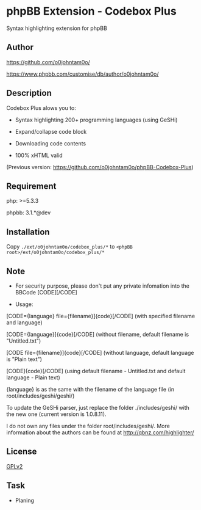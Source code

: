 phpBB Extension - Codebox Plus
============================

Syntax highlighting extension for phpBB

## Author

https://github.com/o0johntam0o/

https://www.phpbb.com/customise/db/author/o0johntam0o/

## Description

Codebox Plus alows you to:

* Syntax highlighting 200+ programming languages (using GeSHi)

* Expand/collapse code block

* Downloading code contents

* 100% xHTML valid

(Previous version: https://github.com/o0johntam0o/phpBB-Codebox-Plus)

## Requirement

php: >=5.3.3

phpbb: 3.1.*@dev

## Installation

Copy ```./ext/o0johntam0o/codebox_plus/*``` to ```<phpBB root>/ext/o0johntam0o/codebox_plus/*```

## Note

* For security purpose, please don't put any private infomation into the BBCode [CODE][/CODE]

* Usage:

[CODE={language} file={filename}]{code}[/CODE] (with specified filename and language)

[CODE={language}]{code}[/CODE] (without filename, default filename is "Untitled.txt")

[CODE file={filename}]{code}[/CODE] (without language, default language is "Plain text")

[CODE]{code}[/CODE] (using default filename - Untitled.txt and default language - Plain text)


{language} is as the same with the filename of the language file (in root/includes/geshi/geshi/)


To update the GeSHi parser, just replace the folder ./includes/geshi/ with the new one (current version is 1.0.8.11).

I do not own any files under the folder root/includes/geshi/. More information about the authors can be found at http://qbnz.com/highlighter/

## License

[GPLv2](license.txt)

## Task

* Planing